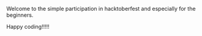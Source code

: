 Welcome to the simple participation in hacktoberfest and especially for the beginners.

Happy coding!!!!!
